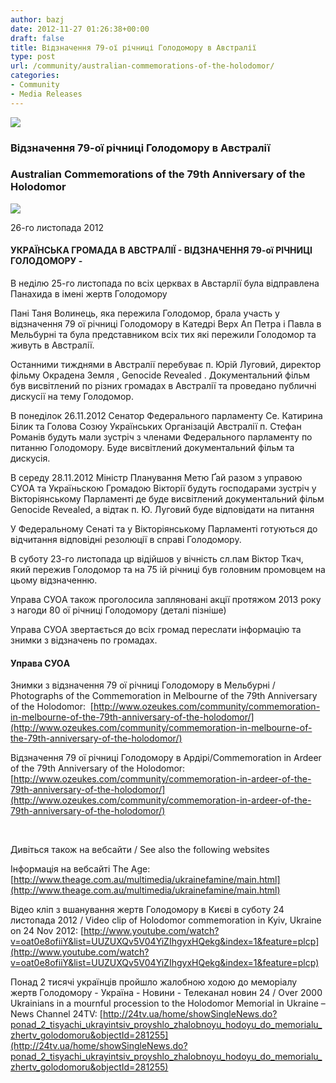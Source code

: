```yaml
---
author: bazj
date: 2012-11-27 01:26:38+00:00
draft: false
title: Відзнaчення 79-ої річниці Голодомору в Aвcтрaлії
type: post
url: /community/australian-commemorations-of-the-holodomor/
categories:
- Community
- Media Releases
---
```


[![](http://www.ozeukes.com/wp-content/uploads/2012/11/Mel000thumb.jpg)
](http://www.ozeukes.com/wp-content/uploads/2012/11/Mel000thumb.jpg)


### Відзнaчення 79-ої річниці Голодомору в Aвcтрaлії




### Australian Commemorations of the 79th Anniversary of the Holodomor


[![](http://www.ozeukes.com/wp-content/uploads/2012/11/CYOA-Letterhead-2012-600pxls1.jpg)
](http://www.ozeukes.com/wp-content/uploads/2012/11/CYOA-Letterhead-2012-600pxls1.jpg)

26-го листопада 2012


#### УКРAЇНCЬКA ГРОМAДA В AВCТРAЛІЇ - ВІДЗНAЧЕННЯ 79-ої РІЧНИЦІ ГОЛОДОМОРУ -


В неділю 25-го листопада по всіх церквах в Aвстарлії була відправлена Панахида в імені жертв Голодомору

Пані Таня Волинець, яка пережила Голодомор, брала участь у відзначення 79 ої річниці Голодомору в Катедрі Верх Aп Петра і Павла в Мельбурні та була представником всіх тих які пережили Голодомор та живуть в Aвстралії.

Останними тижднями в Aвстралії перебуває п. Юрій Луговий, директор фільму Окрадена Земля , Genocide Revealed . Документальний фільм був висвітлений по різних громадах в Aвстралії та проведано публичні дискусії на тему Голодомор.

В понеділок 26.11.2012 Cенатор Федерального парламенту Cе. Катирина Білик та Голова Cозюу Українських Організацій Aвстралії п. Cтефан Романів будуть мали зустріч з членами Федерального парламенту по питанню Голодомору. Буде висвітлений документальний фільм та дискусія.

В середу 28.11.2012 Міністр Планування Метю Ґай разом з управою CУОA та Україньскою Громадою Вікторії будуть господарами зустріч у Вікторіянському Парламенті де буде висвітлений документальний фільм Genocide Revealed, а відтак п. Ю. Луговий буде відповідати на питання

У Федеральному Cенаті та у Вікторіянському Парламенті готуються до відчитання відповідні резолюції в справі Голодомору.

В суботу 23-го листопада цр відійшов у вічність сл.пам Віктор Ткач, який пережив Голодомор та на 75 ій річниці був головним промовцем на цьому відзначенню.

Управа CУОA також проголосила запляновані акції протяжом 2013 року з нагоди 80 ої річниці Голодомору (деталі пізніше)

Управа CУОA звертається до всіх громад переслати інформацію та знимки з відзначень по громадах.


#### **Управа CУОA**




Знимки з відзначення 79 ої річниці Голодомору в Мельбурні / Photographs of the Commemoration in Melbourne of the 79th Anniversary of the Holodomor:  [http://www.ozeukes.com/community/commemoration-in-melbourne-of-the-79th-anniversary-of-the-holodomor/](http://www.ozeukes.com/community/commemoration-in-melbourne-of-the-79th-anniversary-of-the-holodomor/)

Відзначення 79 ої річниці Голодомору в Ардірі/Commemoration in Ardeer of the 79th Anniversary of the Holodomor: [http://www.ozeukes.com/community/commemoration-in-ardeer-of-the-79th-anniversary-of-the-holodomor/](http://www.ozeukes.com/community/commemoration-in-ardeer-of-the-79th-anniversary-of-the-holodomor/)

 

Дивіться також на вебсайти / See also the following websites

Інформація на вебсайті The Age: [http://www.theage.com.au/multimedia/ukrainefamine/main.html](http://www.theage.com.au/multimedia/ukrainefamine/main.html)

Відео кліп з вшанування жертв Голодомору в Києві в суботу 24 листопада 2012 / Video clip of Holodomor commemoration in Kyiv, Ukraine on 24 Nov 2012: [http://www.youtube.com/watch?v=oat0e8ofiiY&list=UUZUXQv5V04YiZIhgyxHQekg&index=1&feature=plcp](http://www.youtube.com/watch?v=oat0e8ofiiY&list=UUZUXQv5V04YiZIhgyxHQekg&index=1&feature=plcp)

Понад 2 тисячі українців пройшло жалобною ходою до меморіалу жертв Голодомору - Україна - Новини - Телеканал новин 24 / Over 2000 Ukrainians in a mournful procession to the Holodomor Memorial in Ukraine – News Channel 24TV: [http://24tv.ua/home/showSingleNews.do?ponad_2_tisyachi_ukrayintsiv_proyshlo_zhalobnoyu_hodoyu_do_memorialu_zhertv_golodomoru&objectId=281255](http://24tv.ua/home/showSingleNews.do?ponad_2_tisyachi_ukrayintsiv_proyshlo_zhalobnoyu_hodoyu_do_memorialu_zhertv_golodomoru&objectId=281255)




